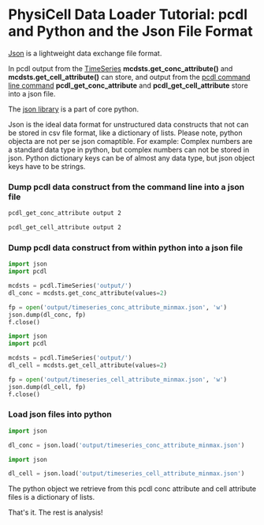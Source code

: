 # PhysiCell Data Loader Tutorial: pcdl and Python and the Json File Format

[Json](https://www.json.org/json-en.html) is a lightweight data exchange file format.

In pcdl output from the [TimeSeries](https://github.com/elmbeech/physicelldataloader/blob/master/man/TUTORIAL_python3_timeseries.md) **mcdsts.get_conc_attribute()** and **mcdsts.get_cell_attribute()** can store, and output from the [pcdl command line command](https://github.com/elmbeech/physicelldataloader/blob/master/man/TUTORIAL_commandline.md) **pcdl_get_conc_attribute** and **pcdl_get_cell_attribute** store into a json file.

The [json library](https://docs.python.org/3/library/json.html) is a part of core python.

Json is the ideal data format for unstructured data constructs that not can be stored in csv file format, like a dictionary of lists.
Please note, python objecta are not per se json comaptible.
For example:
Complex numbers are a standard data type in python, but complex numbers can not be stored in json.
Python dictionary keys can be of almost any data type, but json object keys have to be strings.


### Dump pcdl data construct from the command line into a json file

```bash
pcdl_get_conc_attribute output 2
```
```bash
pcdl_get_cell_attribute output 2
```

### Dump pcdl data construct from within python into a json file

```python
import json
import pcdl

mcdsts = pcdl.TimeSeries('output/')
dl_conc = mcdsts.get_conc_attribute(values=2)

fp = open('output/timeseries_conc_attribute_minmax.json', 'w')
json.dump(dl_conc, fp)
f.close()
```
```python
import json
import pcdl

mcdsts = pcdl.TimeSeries('output/')
dl_cell = mcdsts.get_cell_attribute(values=2)

fp = open('output/timeseries_cell_attribute_minmax.json', 'w')
json.dump(dl_cell, fp)
f.close()
```


### Load json files into python

```python
import json

dl_conc = json.load('output/timeseries_conc_attribute_minmax.json')
```
```python
import json

dl_cell = json.load('output/timeseries_cell_attribute_minmax.json')
```
The python object we retrieve from this pcdl conc attribute and cell attribute files is a dictionary of lists.


That's it. The rest is analysis!
